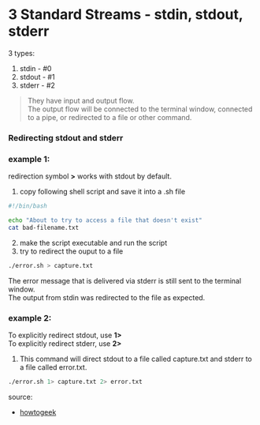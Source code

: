 # 3 Standard Streams - stdin, stdout, stderr

3 types:    
1. stdin - #0
2. stdout - #1
3. stderr - #2

> They have input and output flow.   
> The output flow will be connected to the terminal window, connected to a pipe, or redirected to a file or other command.   

### Redirecting stdout and stderr
### example 1:  

redirection symbol **>** works with stdout by default.  
    
1. copy following shell script and save it into a .sh file
```bash
#!/bin/bash

echo "About to try to access a file that doesn't exist"
cat bad-filename.txt
```

2. make the script executable and run the script
3. try to redirect the ouput to a file
```bash
./error.sh > capture.txt
```

The error message that is delivered via stderr is still sent to the terminal window.    
The output from stdin was redirected to the file as expected.   

### example 2:  

To explicitly redirect stdout, use **1>**   
To explicitly redirect stderr, use **2>**

1. This command will direct stdout to a file called capture.txt and stderr to a file called error.txt.
```bash
./error.sh 1> capture.txt 2> error.txt
```

source:
- [howtogeek](https://www.howtogeek.com/435903/what-are-stdin-stdout-and-stderr-on-linux/)